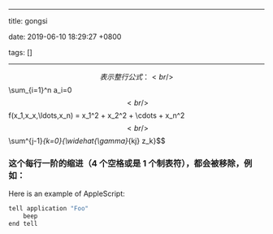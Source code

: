 
---

title: gongsi

date: 2019-06-10 18:29:27 +0800

tags: []

---
$$ 表示整行公式：<br />$$ \sum_{i=1}^n a_i=0$$<br />$$ f(x_1,x_x,\ldots,x_n) = x_1^2 + x_2^2 + \cdots + x_n^2 $$<br />$$ \sum^{j-1}_{k=0}{\widehat{\gamma}_{kj} z_k}$$
<a name="a59c6c2f"></a>
### 这个每行一阶的缩进（4 个空格或是 1 个制表符），都会被移除，例如：
Here is an example of AppleScript:

```javascript
tell application "Foo"
    beep
end tell
```


